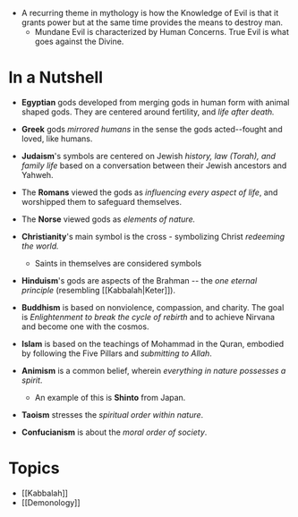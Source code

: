 * A recurring theme in mythology is how the  Knowledge of Evil is that it grants power but at the same time provides the means to destroy man.
	* Mundane Evil is characterized by Human Concerns. True Evil is what goes against the Divine.

# In a Nutshell
* **Egyptian** gods developed from merging gods in human form with animal shaped gods.  They are centered around fertility, and *life after death.*

* **Greek** gods *mirrored humans* in the sense the gods acted--fought and loved, like humans.

* **Judaism**'s symbols are centered on Jewish *history, law (Torah), and family life* based on a conversation between their Jewish ancestors and Yahweh.

* The **Romans** viewed the gods as *influencing every aspect of life*, and worshipped them to safeguard themselves.

* The **Norse** viewed gods as *elements of nature.*

* **Christianity**'s main symbol is the cross - symbolizing Christ *redeeming the world.*
	* Saints in themselves are considered symbols

* **Hinduism**'s gods are aspects of the Brahman -- the *one eternal principle* (resembling [[Kabbalah|Keter]]).

* **Buddhism** is based on nonviolence, compassion, and charity. The goal is *Enlightenment to break the cycle of rebirth* and to achieve Nirvana and become one with the cosmos. 

* **Islam** is based on the teachings of Mohammad in the Quran, embodied by following the Five Pillars and *submitting to Allah*.

* **Animism** is a common belief, wherein *everything in nature possesses a spirit*.
	* An example of this is **Shinto** from Japan.

* **Taoism** stresses the *spiritual order within nature*.

* **Confucianism** is about the *moral order of society*.
# Topics
* [[Kabbalah]]
* [[Demonology]]
